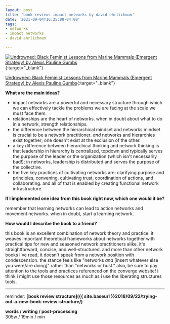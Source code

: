```yaml
---
layout: post
title: 'book review: impact networks by david ehrlichman'
date: '2021-09-04T16:25:00-04:00'
tags:
- networks
- impact networks
- david ehrlichman

--- 
```



[![Undrowned: Black Feminist Lessons from Marine Mammals (Emergent Strategy) by Alexis Pauline Gumbs](https://i.gr-assets.com/images/S/compressed.photo.goodreads.com/books/1592892185l/53843459.jpg)](https://www.goodreads.com/book/show/53843459-undrowned){:target="_blank"}

[Undrowned: Black Feminist Lessons from Marine Mammals (Emergent Strategy) by Alexis Pauline Gumbs](https://www.goodreads.com/book/show/53843459-undrowned){:target="_blank"}

<b>What are the main ideas?</b> 

* impact networks are a powerful and necessary structure through which we can effectively tackle the problems we are facing at the scale we must face them. 
* relationships are the heart of networks. when in doubt about what to do in a network, strength relationships. 
* the difference between the hierarchical mindset and networks mindset is crucial to be a network practitioner. *and* networks and hierarchies exist together; one doesn't exist at the exclusion of the other. 
* a key difference between hierarchical thinking and network thinking is that leadership in hierarchy is centralized, topdown and typically serves the purpose of the leader or the organization (which isn't necessarily bad!); in networks, leadership is distributed and serves the purpose of the collective. 
* the five key practices of cultivating networks are: clarifying purpose and principles, convening, cultivating trust, coordination of actions, and collaborating. and all of that is enabled by creating functional network infrastructure. 





<b>If I implemented one idea from this book right now, which one would it be?</b>

remember that learning networks can lead to action networks and movement networks. when in doubt, start a learning network. 




<b>How would I describe the book to a friend?</b>

this book is an excellent combination of network theory and practice. it weaves important theoretical frameworks about networks together with practical tips for new and seasoned network practitioners alike. it's straightforward, concise, and well-structured. and more than other network books i've read, it doesn't speak from a network position with condescension. the stance feels like "networks *and* [insert whatever else you were/are doing]" rather than "networks or bust." also, be sure to pay attention to the tools and practices referenced on the converge website! i think i might use those resources as much as i use the liberating structures tools. 






---

reminder: **[book review structure]({{ site.baseurl }}2018/09/22/trying-out-a-new-book-review-structure/)**


<!-- &#042; = asterisk -->
<!-- &#039; = single quote '-->

**words / writing / post-processing**  
305w / 19min / min